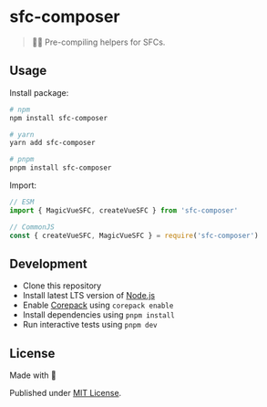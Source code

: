# sfc-composer

<!--
[![npm version][npm-version-src]][npm-version-href]
[![npm downloads][npm-downloads-src]][npm-downloads-href]
[![Github Actions][github-actions-src]][github-actions-href]
[![Codecov][codecov-src]][codecov-href]
-->

> 👨‍🔬 Pre-compiling helpers for SFCs.

## Usage

Install package:

```sh
# npm
npm install sfc-composer

# yarn
yarn add sfc-composer

# pnpm
pnpm install sfc-composer
```

Import:

```js
// ESM
import { MagicVueSFC, createVueSFC } from 'sfc-composer'

// CommonJS
const { createVueSFC, MagicVueSFC } = require('sfc-composer')
```

## Development

- Clone this repository
- Install latest LTS version of [Node.js](https://nodejs.org/en/)
- Enable [Corepack](https://github.com/nodejs/corepack) using `corepack enable`
- Install dependencies using `pnpm install`
- Run interactive tests using `pnpm dev`

## License

Made with 💚

Published under [MIT License](./LICENSE).

<!-- Badges -->

[npm-version-src]: https://img.shields.io/npm/v/sfc-composer?style=flat-square
[npm-version-href]: https://npmjs.com/package/sfc-composer
[npm-downloads-src]: https://img.shields.io/npm/dm/sfc-composer?style=flat-square
[npm-downloads-href]: https://npmjs.com/package/sfc-composer
[github-actions-src]: https://img.shields.io/github/actions/workflow/status/tahul/sfc-composer/ci.yml?branch=main&style=flat-square
[github-actions-href]: https://github.com/tahul/sfc-composer/actions?query=workflow%3Aci
[codecov-src]: https://img.shields.io/codecov/c/gh/tahul/sfc-composer/main?style=flat-square
[codecov-href]: https://codecov.io/gh/tahul/sfc-composer
